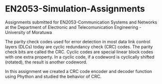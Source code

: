 # EN2053-Simulation-Assignments

Assignments submitted for EN2053-Communication Systems and Networks at the Department of Electronic and Telecomunication Engineering - University of Moratuwa

The parity check codes used for error detection in most data link control layers (DLCs) today are cyclic redundancy check (CRC) codes. The parity check bits are called the CRC. Cyclic codes are special linear block codes with one extra property. In a cyclic code, if a codeword is cyclically shifted (rotated), the result is another codeword.

In this assignment we created a CRC code encoder and decoder function using Phython and studied the behavior of CRC.
